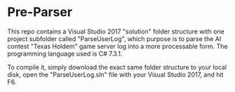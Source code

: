 # Pre-Parser

This repo contains a Visual Studio 2017 "solution" folder structure with one project subfolder called "ParseUserLog", which purpose is to
parse the AI contest "Texas Holdem" game server log into a more processable form. The programming language used is C# 7.3.1.

To compile it, simply download the exact same folder structure to your local disk, open the "ParseUserLog.sln" file with your
Visual Studio 2017, and hit F6.
